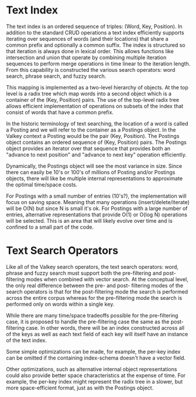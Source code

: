 # Text Index
The text index is an ordered sequence of triples: (Word, Key, Position). 
In addition to the standard CRUD operations a text index efficiently supports iterating over sequences of words (and their locations) that share a common prefix and optionally a common suffix.
The index is structured so that iteration is always done in lexical order.
This allows functions like intersection and union that operate by combining multiple iteration sequences to perform merge operations in time linear to the iteration length. 
From this capability is constructed the various search operators: word search, phrase search, and fuzzy search.

This mapping is implemented as a two-level hierarchy of objects. At the top level is a radix tree which map words into a second object which is a container of the (Key, Position) pairs. 
The use of the top-level radix tree allows efficient implementation of operations on subsets of the index that consist of words that have a common prefix.

In the historic terminology of text searching, the location of a word is called a Posting and we will refer to the container as a Postings object. In the Valkey context a Posting would be the pair (Key, Position).
The Postings object contains an ordered sequence of (Key, Position) pairs.
The Postings object provides an iterator over that sequence that provides both an "advance to next position" and "advance to next key" operation efficiently.

Dynamically, the Postings object will see the most variance in size. Since there can easily be 10's or 100's of millions of Posting and/or Postings objects, there will like be multiple internal representations to approximate the optimal time/space costs.

For Postings with a small number of entries (10's?), the implementation will focus on saving space. 
Meaning that many operations (insert/delete/iterate) will be O(N) but since N is small it's ok.
For Postings with a large number of entries, alternative representations that provide O(1) or O(log N) operations will be selected.
This is an area that will likely evolve over time and is confined to a small part of the code.

# Text Search Operators
Like all of the Valkey search operators, the text search operators: word, phrase and fuzzy search must support both the pre-filtering and post-filtering modes when combined with vector search.
At the conceptual level, the only real difference between the pre- and post- filtering modes of the search operators is that for the post-filtering mode the search is performed across the entire corpus whereas for the pre-filtering mode the search is performed only on words within a single key.

While there are many time/space tradeoffs possible for the pre-filtering case, it is proposed to handle the pre-filtering case the same as the post-filtering case.
In other words, there will be an index constructed across all of the keys as well as each text field of each key will itself have an instance of the text index. 

Some simple optimizations can be made, for example, the per-key index can be omitted if the containing index-schema doesn't have a vector field. 

Other optimizations, such as alternative internal object representations could also provide better space characteristics at the expense of time. For example, the per-key index might represent the radix tree in a slower, but more space-efficient format, just as with the Postings object. 




